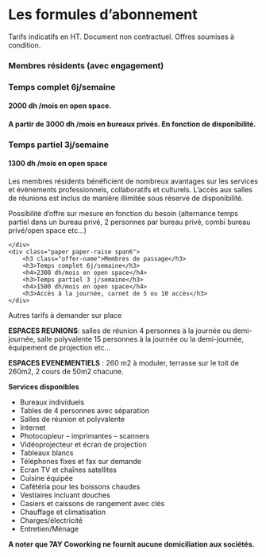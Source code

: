 # Les formules d’abonnement

Tarifs indicatifs en HT. Document non contractuel. Offres soumises à condition.

<div class="offers row-fluid">
    <div class="paper paper-raise span6">
        <h3 class="offer-name">Membres résidents (avec engagement)</h3>
        <h3>Temps complet 6j/semaine </h3>
        <h4>2000 dh /mois en open space.</h4>
        <h4>A partir de 3000 dh /mois en bureaux privés. En fonction de disponibilité.</h4>
        <h3>Temps partiel 3j/semaine</h3>
        <h4>1300 dh /mois en open space</h4>

Les membres résidents bénéficient de nombreux avantages sur les services et évènements professionnels, collaboratifs et culturels. L’accès aux salles de réunions est inclus de manière illimitée sous réserve de disponibilité.

Possibilité d’offre sur mesure en fonction du besoin (alternance temps partiel dans un bureau privé, 2 personnes par bureau privé, combi bureau privé/open space etc…)

    </div>
    <div class="paper paper-raise span6">
        <h3 class="offer-name">Membres de passage</h3>
        <h3>Temps complet 6j/semaine</h3>
        <h4>2300 dh/mois en open space</h4>
        <h3>Temps partiel 3 j/semaine</h3>
        <h4>1500 dh/mois en open space</h4>
        <h3>Accès à la journée, carnet de 5 ou 10 accès</h3>
    </div>
</div>

Autres tarifs à demander sur place

__ESPACES REUNIONS__: salles de réunion 4 personnes à la journée ou demi-journée, salle polyvalente 15 personnes à la journée ou la demi-journée, équipement de projection etc…

__ESPACES EVENEMENTIELS__ : 260 m2 à moduler, terrasse sur le toit de 260m2, 2 cours de 50m2 chacune.

__Services disponibles__

* Bureaux individuels
* Tables de 4 personnes avec séparation
* Salles de réunion et polyvalente
* Internet
* Photocopieur – imprimantes – scanners 
* Vidéoprojecteur et écran de projection
* Tableaux blancs
* Téléphones fixes et fax sur demande
* Ecran TV et chaînes satellites
* Cuisine équipée
* Cafétéria pour les boissons chaudes
* Vestiaires incluant douches
* Casiers et caissons de rangement avec clés
* Chauffage et climatisation
* Charges/électricité
* Entretien/Ménage 

__A noter que 7AY Coworking ne fournit aucune domiciliation aux sociétés.__

